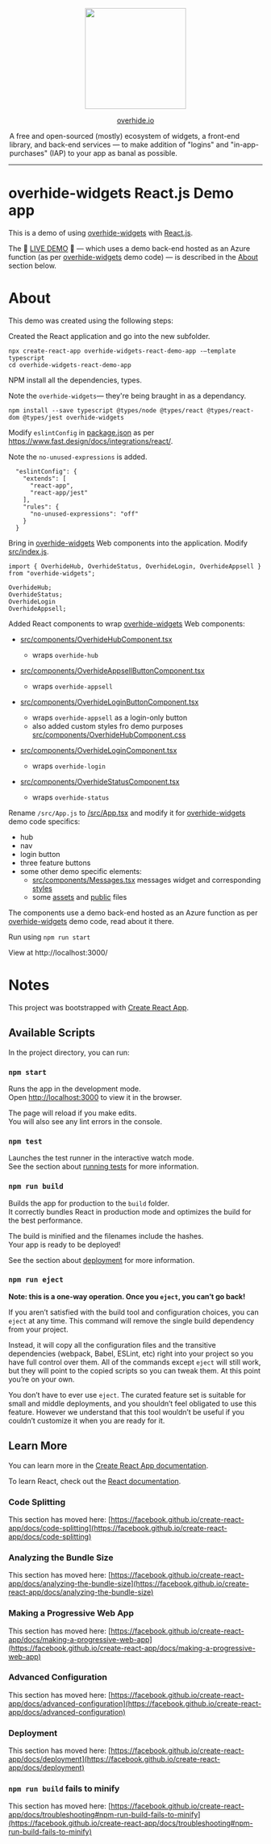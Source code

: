 <p align="center"><a href="https://overhide.io"><img src="https://overhide.github.io/overhide-widgets/assets/logo.png" width="200px"/></a></p>

<p align="center"><a href="https://overhide.io">overhide.io</a></p><p style="width: 500px; margin: auto">A free and open-sourced (mostly) ecosystem of widgets, a front-end library, and back-end services &mdash; to make addition of "logins" and "in-app-purchases" (IAP) to your app as banal as possible.</p>

<hr/>



# overhide-widgets React.js Demo app



This is a demo of using [overhide-widgets](https://github.com/overhide/overhide-widgets) with  [React.js](https://reactjs.org/).

The 🎈 [LIVE DEMO](https://overhide.github.io/overhide-widgets-react-demo-app/build/index.html) 🎈 &mdash; which uses a demo back-end hosted as an Azure function (as per  [overhide-widgets](https://github.com/overhide/overhide-widgets) demo code) &mdash; is described in the [About](#about) section below.



# About

This demo was created using the following steps: 



Created the React application and go into the new subfolder.

````
npx create-react-app overhide-widgets-react-demo-app -–template typescript
cd overhide-widgets-react-demo-app
````



NPM install all the dependencies, types.

Note the `overhide-widgets`&mdash; they're being braught in as a dependancy.

```
npm install --save typescript @types/node @types/react @types/react-dom @types/jest overhide-widgets
```



Modify `eslintConfig` in [package.json](./package.json) as per https://www.fast.design/docs/integrations/react/.

Note the `no-unused-expressions` is added.

```
  "eslintConfig": {
    "extends": [
      "react-app",
      "react-app/jest"
    ],
    "rules": {
      "no-unused-expressions": "off"
    }
  }
```



Bring in [overhide-widgets](https://github.com/overhide/overhide-widgets) Web components into the application.  Modify [src/index.js](src/index.js).

```
import { OverhideHub, OverhideStatus, OverhideLogin, OverhideAppsell } from "overhide-widgets";

OverhideHub;
OverhideStatus;
OverhideLogin
OverhideAppsell;
```



Added React components to wrap [overhide-widgets](https://github.com/overhide/overhide-widgets) Web components:

- [src/components/OverhideHubComponent.tsx](src/components/OverhideHubComponent.tsx)

  - wraps `overhide-hub`

- [src/components/OverhideAppsellButtonComponent.tsx](src/components/OverhideAppsellButtonComponent.tsx)

  - wraps `overhide-appsell`

- [src/components/OverhideLoginButtonComponent.tsx](src/components/OverhideLoginButtonComponent.tsx)

  - wraps `overhide-appsell` as a login-only button
  - also added custom styles fro demo purposes [src/components/OverhideHubComponent.css](src/components/OverhideHubComponent.css)

- [src/components/OverhideLoginComponent.tsx](src/components/OverhideLoginComponent.tsx)

  - wraps `overhide-login`

- [src/components/OverhideStatusComponent.tsx](src/components/OverhideStatusComponent.tsx)

  - wraps `overhide-status`

  

Rename `/src/App.js` to [/src/App.tsx](/src/App.tsx) and modify it for  [overhide-widgets](https://github.com/overhide/overhide-widgets) demo code specifics:

- hub
- nav
- login button
- three feature buttons
- some other demo specific elements:
  - [src/components/Messages.tsx](src/components/Messages.tsx) messages widget and corresponding [styles](src/components/Messages.css)
  - some [assets](src/assets) and [public](./public) files



The components use a demo back-end hosted as an Azure function as per  [overhide-widgets](https://github.com/overhide/overhide-widgets) demo code, read about it there.



Run using `npm run start`

View at http://localhost:3000/



# Notes

This project was bootstrapped with [Create React App](https://github.com/facebook/create-react-app).

## Available Scripts

In the project directory, you can run:

### `npm start`

Runs the app in the development mode.\
Open [http://localhost:3000](http://localhost:3000) to view it in the browser.

The page will reload if you make edits.\
You will also see any lint errors in the console.

### `npm test`

Launches the test runner in the interactive watch mode.\
See the section about [running tests](https://facebook.github.io/create-react-app/docs/running-tests) for more information.

### `npm run build`

Builds the app for production to the `build` folder.\
It correctly bundles React in production mode and optimizes the build for the best performance.

The build is minified and the filenames include the hashes.\
Your app is ready to be deployed!

See the section about [deployment](https://facebook.github.io/create-react-app/docs/deployment) for more information.

### `npm run eject`

**Note: this is a one-way operation. Once you `eject`, you can’t go back!**

If you aren’t satisfied with the build tool and configuration choices, you can `eject` at any time. This command will remove the single build dependency from your project.

Instead, it will copy all the configuration files and the transitive dependencies (webpack, Babel, ESLint, etc) right into your project so you have full control over them. All of the commands except `eject` will still work, but they will point to the copied scripts so you can tweak them. At this point you’re on your own.

You don’t have to ever use `eject`. The curated feature set is suitable for small and middle deployments, and you shouldn’t feel obligated to use this feature. However we understand that this tool wouldn’t be useful if you couldn’t customize it when you are ready for it.

## Learn More

You can learn more in the [Create React App documentation](https://facebook.github.io/create-react-app/docs/getting-started).

To learn React, check out the [React documentation](https://reactjs.org/).

### Code Splitting

This section has moved here: [https://facebook.github.io/create-react-app/docs/code-splitting](https://facebook.github.io/create-react-app/docs/code-splitting)

### Analyzing the Bundle Size

This section has moved here: [https://facebook.github.io/create-react-app/docs/analyzing-the-bundle-size](https://facebook.github.io/create-react-app/docs/analyzing-the-bundle-size)

### Making a Progressive Web App

This section has moved here: [https://facebook.github.io/create-react-app/docs/making-a-progressive-web-app](https://facebook.github.io/create-react-app/docs/making-a-progressive-web-app)

### Advanced Configuration

This section has moved here: [https://facebook.github.io/create-react-app/docs/advanced-configuration](https://facebook.github.io/create-react-app/docs/advanced-configuration)

### Deployment

This section has moved here: [https://facebook.github.io/create-react-app/docs/deployment](https://facebook.github.io/create-react-app/docs/deployment)

### `npm run build` fails to minify

This section has moved here: [https://facebook.github.io/create-react-app/docs/troubleshooting#npm-run-build-fails-to-minify](https://facebook.github.io/create-react-app/docs/troubleshooting#npm-run-build-fails-to-minify)
